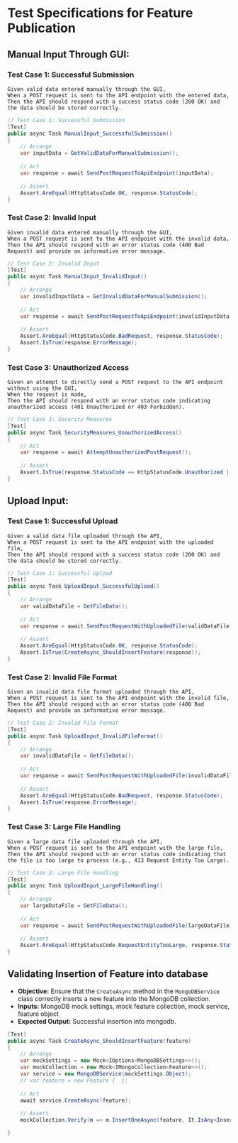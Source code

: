 # Test Specifications for Feature Publication


## Manual Input Through GUI:

  ### Test Case 1: Successful Submission  
    Given valid data entered manually through the GUI,
    When a POST request is sent to the API endpoint with the entered data,
    Then the API should respond with a success status code (200 OK) and the data should be stored correctly.
```csharp
// Test Case 1: Successful Submission
[Test]
public async Task ManualInput_SuccessfulSubmission()
{
    // Arrange
    var inputData = GetValidDataForManualSubmission();
    
    // Act
    var response = await SendPostRequestToApiEndpoint(inputData);
    
    // Assert
    Assert.AreEqual(HttpStatusCode.OK, response.StatusCode);
}
```
    
  ### Test Case 2: Invalid Input
    Given invalid data entered manually through the GUI,
    When a POST request is sent to the API endpoint with the invalid data,
    Then the API should respond with an error status code (400 Bad Request) and provide an informative error message.
```csharp
// Test Case 2: Invalid Input
[Test]
public async Task ManualInput_InvalidInput()
{
    // Arrange
    var invalidInputData = GetInvalidDataForManualSubmission();
    
    // Act
    var response = await SendPostRequestToApiEndpoint(invalidInputData);
    
    // Assert
    Assert.AreEqual(HttpStatusCode.BadRequest, response.StatusCode);
    Assert.IsTrue(response.ErrorMessage);
}

```

  ### Test Case 3: Unauthorized Access
    Given an attempt to directly send a POST request to the API endpoint without using the GUI,
    When the request is made,
    Then the API should respond with an error status code indicating unauthorized access (401 Unauthorized or 403 Forbidden).
```csharp
// Test Case 3: Security Measures
[Test]
public async Task SecurityMeasures_UnauthorizedAccess()
{
    // Act
    var response = await AttemptUnauthorizedPostRequest();
    
    // Assert
    Assert.IsTrue(response.StatusCode == HttpStatusCode.Unauthorized || response.StatusCode == HttpStatusCode.Forbidden);
}
```
    
## Upload Input:

  ### Test Case 1: Successful Upload
    Given a valid data file uploaded through the API,
    When a POST request is sent to the API endpoint with the uploaded file,
    Then the API should respond with a success status code (200 OK) and the data should be stored correctly.

```csharp
// Test Case 1: Successful Upload
[Test]
public async Task UploadInput_SuccessfulUpload()
{
    // Arrange
    var validDataFile = GetFileData();
    
    // Act
    var response = await SendPostRequestWithUploadedFile(validDataFile);
    
    // Assert
    Assert.AreEqual(HttpStatusCode.OK, response.StatusCode);
    Assert.IsTrue(CreateAsync_ShouldInsertFeature(response));
}
```
    
  ### Test Case 2: Invalid File Format
    Given an invalid data file format uploaded through the API,
    When a POST request is sent to the API endpoint with the invalid file,
    Then the API should respond with an error status code (400 Bad Request) and provide an informative error message.
```csharp
// Test Case 2: Invalid File Format
[Test]
public async Task UploadInput_InvalidFileFormat()
{
    // Arrange
    var invalidDataFile = GetFileData();
    
    // Act
    var response = await SendPostRequestWithUploadedFile(invalidDataFile);
    
    // Assert
    Assert.AreEqual(HttpStatusCode.BadRequest, response.StatusCode);
    Assert.IsTrue(response.ErrorMessage);
}
```
    
  ### Test Case 3: Large File Handling
    Given a large data file uploaded through the API,
    When a POST request is sent to the API endpoint with the large file,
    Then the API should respond with an error status code indicating that the file is too large to process (e.g., 413 Request Entity Too Large).
```csharp
// Test Case 3: Large File Handling
[Test]
public async Task UploadInput_LargeFileHandling()
{
    // Arrange
    var largeDataFile = GetFileData();
    
    // Act
    var response = await SendPostRequestWithUploadedFile(largeDataFile);
    
    // Assert
    Assert.AreEqual(HttpStatusCode.RequestEntityTooLarge, response.StatusCode);
}
```

## Validating Insertion of Feature into database
- **Objective:** Ensure that the `CreateAsync` method in the `MongoDBService` class correctly inserts a new feature into the MongoDB collection.
- **Inputs:** MongoDB mock settings, mock feature collection, mock service, feature object
- **Expected Output:** Successful insertion into mongodb.

```csharp
[Test]
public async Task CreateAsync_ShouldInsertFeature(feature)
{
    // Arrange
    var mockSettings = new Mock<IOptions<MongoDBSettings>>();
    var mockCollection = new Mock<IMongoCollection<Feature>>();
    var service = new MongoDBService(mockSettings.Object);
    // var feature = new Feature {  };
 
    // Act
    await service.CreateAsync(feature);
 
    // Assert
    mockCollection.Verify(m => m.InsertOneAsync(feature, It.IsAny<InsertOneOptions>(), It.IsAny<CancellationToken>()), Times.Once);

}
```

